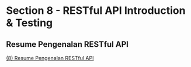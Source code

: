 # Section 8 - RESTful API Introduction & Testing
## Resume Pengenalan RESTful API
[(8) Resume Pengenalan RESTful API](https://docs.google.com/document/d/1frBZIsD29_WSSOQ5Y-b83LqtNZ0Pn6Xe/edit?usp=sharing&ouid=105836954103399876691&rtpof=true&sd=true)
